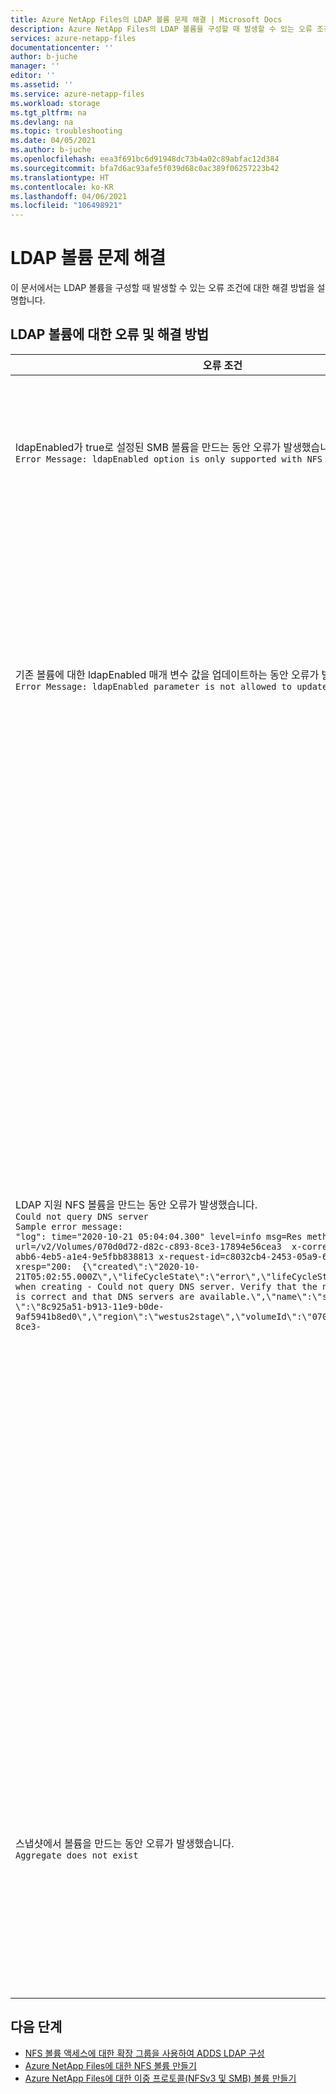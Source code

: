 ```yaml
---
title: Azure NetApp Files의 LDAP 볼륨 문제 해결 | Microsoft Docs
description: Azure NetApp Files의 LDAP 볼륨을 구성할 때 발생할 수 있는 오류 조건에 대한 해결 방법을 설명합니다.
services: azure-netapp-files
documentationcenter: ''
author: b-juche
manager: ''
editor: ''
ms.assetid: ''
ms.service: azure-netapp-files
ms.workload: storage
ms.tgt_pltfrm: na
ms.devlang: na
ms.topic: troubleshooting
ms.date: 04/05/2021
ms.author: b-juche
ms.openlocfilehash: eea3f691bc6d91948dc73b4a02c89abfac12d384
ms.sourcegitcommit: bfa7d6ac93afe5f039d68c0ac389f06257223b42
ms.translationtype: HT
ms.contentlocale: ko-KR
ms.lasthandoff: 04/06/2021
ms.locfileid: "106498921"
---
```

# <a name="troubleshoot-ldap-volume-issues"></a>LDAP 볼륨 문제 해결

이 문서에서는 LDAP 볼륨을 구성할 때 발생할 수 있는 오류 조건에 대한 해결 방법을 설명합니다.

## <a name="errors-and-resolutions-for-ldap-volumes"></a>LDAP 볼륨에 대한 오류 및 해결 방법

|     오류 조건    |     해결 방법    |
|-|-|
| ldapEnabled가 true로 설정된 SMB 볼륨을 만드는 동안 오류가 발생했습니다. <br> `Error Message: ldapEnabled option is only supported with NFS protocol volume. ` | LDAP를 사용하도록 설정된 SMB 볼륨을 만들 수 없습니다. <br> LDAP를 사용하지 않도록 설정한 SMB 볼륨을 만듭니다. |
| 기존 볼륨에 대한 ldapEnabled 매개 변수 값을 업데이트하는 동안 오류가 발생했습니다. <br> `Error Message: ldapEnabled parameter is not allowed to update` |  볼륨을 만든 후에는 LDAP 옵션 설정을 수정할 수 없습니다. <br> 만든 볼륨에서 LDAP 옵션 설정을 업데이트하지 마세요. 자세한 내용은 [NFS 볼륨 액세스에 대한 확장 그룹을 사용하여 ADDS LDAP 구성](configure-ldap-extended-groups.md)을 참조하세요. |
| LDAP 지원 NFS 볼륨을 만드는 동안 오류가 발생했습니다. <br> `Could not query DNS server` <br> `Sample error message:` <br> `"log": time="2020-10-21 05:04:04.300" level=info msg=Res method=GET url=/v2/Volumes/070d0d72-d82c-c893-8ce3-17894e56cea3  x-correlation-id=9bb9e9fe-abb6-4eb5-a1e4-9e5fbb838813 x-request-id=c8032cb4-2453-05a9-6d61-31ca4a922d85 xresp="200:  {\"created\":\"2020-10-21T05:02:55.000Z\",\"lifeCycleState\":\"error\",\"lifeCycleStateDetails\":\"Error when creating - Could not query DNS server. Verify that the network configuration is correct and that DNS servers are available.\",\"name\":\"smb1\",\"ownerId\ \":\"8c925a51-b913-11e9-b0de-9af5941b8ed0\",\"region\":\"westus2stage\",\"volumeId\":\"070d0d72-d82c-c893-8ce3-` |  이 오류는 DNS에 연결할 수 없기 때문에 발생합니다. <br> <ul><li> Azure NetApp Files에 대해 올바른 사이트(사이트 범위 지정)를 구성했는지 확인합니다. </li><li> DNS에 연결할 수 없는 이유는 잘못된 DNS IP 주소 또는 네트워킹 문제일 수 있습니다. AD 연결에 입력한 DNS IP 주소가 올바른지 확인합니다. </li><li> AD와 볼륨이 동일한 지역 및 동일한 VNet에 있는지 확인합니다. 서로 다른 VNet에 위치한 경우 두 VNet 간에 VNet 피어링이 설정되어 있는지 확인합니다.</li></ul> |
| 스냅샷에서 볼륨을 만드는 동안 오류가 발생했습니다. <br> `Aggregate does not exist` | Azure NetApp Files는 LDAP가 비활성화된 볼륨에 속한 스냅샷에서 새로운 LDAP 지원 볼륨을 프로비전하는 기능을 지원하지 않습니다. <br> 지정된 스냅샷에서 LDAP 사용하지 않도록 설정된 새 볼륨을 만들어 보세요. |

## <a name="next-steps"></a>다음 단계  

* [NFS 볼륨 액세스에 대한 확장 그룹을 사용하여 ADDS LDAP 구성](configure-ldap-extended-groups.md)
* [Azure NetApp Files에 대한 NFS 볼륨 만들기](azure-netapp-files-create-volumes.md)
* [Azure NetApp Files에 대한 이중 프로토콜(NFSv3 및 SMB) 볼륨 만들기](create-volumes-dual-protocol.md)